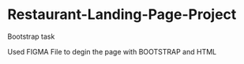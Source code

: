 # Restaurant-Landing-Page-Project
Bootstrap task

Used FIGMA File to degin the page with BOOTSTRAP and HTML
